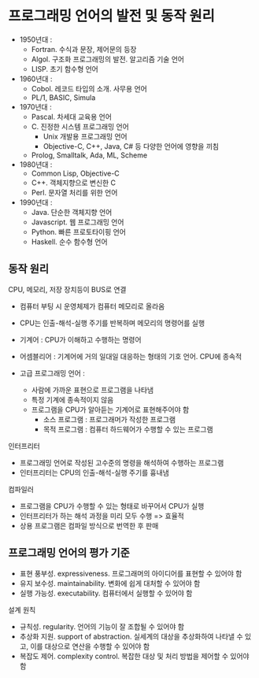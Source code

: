 # 프로그래밍 언어의 발전 및 동작 원리

* 1950년대 : 
  * Fortran. 수식과 문장, 제어문의 등장
  * Algol. 구조화 프로그래밍의 발전. 알고리즘 기술 언어
  * LISP. 초기 함수형 언어
* 1960년대 :
  * Cobol. 레코드 타입의 소개. 사무용 언어
  * PL/1, BASIC, Simula
* 1970년대 :
  * Pascal. 차세대 교육용 언어
  * C. 진정한 시스템 프로그래밍 언어
    * Unix 개발용 프로그래밍 언어
    * Objective-C, C++, Java, C# 등 다양한 언어에 영향을 끼침
  * Prolog, Smalltalk, Ada, ML, Scheme
* 1980년대 :
  * Common Lisp, Objective-C
  * C++. 객체지향으로 변신한 C
  * Perl. 문자열 처리를 위한 언어
* 1990년대 :
  * Java. 단순한 객체지향 언어
  * Javascript. 웹 프로그래밍 언어
  * Python. 빠른 프로토타이핑 언어
  * Haskell. 순수 함수형 언어 

## 동작 원리

CPU, 메모리, 저장 장치등이 BUS로 연결

* 컴퓨터 부팅 시 운영체제가 컴퓨터 메모리로 올라옴
* CPU는 인출-해석-실행 주기를 반복하며 메모리의 명령어를 실행

* 기계어 : CPU가 이해하고 수행하는 명령어
* 어셈블리어 : 기계어에 거의 일대일 대응하는 형태의 기호 언어. CPU에 종속적
* 고급 프로그래밍 언어 : 
  * 사람에 가까운 표현으로 프로그램을 나타냄
  * 특정 기계에 종속적이지 않음
  * 프로그램을 CPU가 알아듣는 기계어로 표현해주어야 함
    * 소스 프로그램 : 프로그래머가 작성한 프로그램
    * 목적 프로그램 : 컴퓨터 하드웨어가 수행할 수 있는 프로그램

인터프리터 
* 프로그래밍 언어로 작성된 고수준의 명령을 해석하여 수행하는 프로그램
* 인터프리터는 CPU의 인출-해석-실행 주기를 흉내냄

컴파일러
* 프로그램을 CPU가 수행할 수 있는 형태로 바꾸어서 CPU가 실행
* 인터프리터가 하는 해석 과정을 미리 모두 수행 => 효율적
* 상용 프로그램은 컴파일 방식으로 번역한 후 판매

## 프로그래밍 언어의 평가 기준

* 표현 풍부성. expressiveness. 프로그래머의 아이디어를 표현할 수 있어야 함
* 유지 보수성. maintainability. 변화에 쉽게 대처할 수 있어야 함
* 실행 가능성. executability. 컴퓨터에서 실행할 수 있어야 함

설계 원칙
* 규칙성. regularity. 언어의 기능이 잘 조합될 수 있어야 함
* 추상화 지원. support of abstraction. 실세계의 대상을 추상화하여 나타낼 수 있고, 이를 대상으로 연산을 수행할 수 있어야 함 
* 복잡도 제어. complexity control. 복잡한 대상 및 처리 방법을 제어할 수 있어야 함

